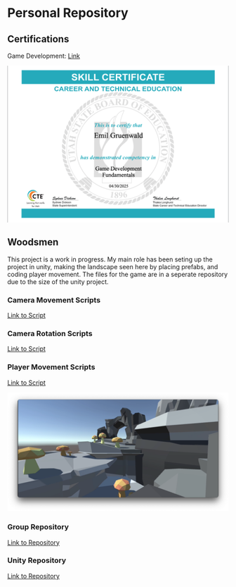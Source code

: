 # Personal Repository

## Certifications
Game Development: [Link](https://github.com/Emil-Gruenwald/PersonalRepository/blob/main/images/Emil%20Gruenwald_Game%20Development%20Fundamentals_04302025.pdf)

![Certificate](https://github.com/Emil-Gruenwald/PersonalRepository/blob/main/images/CertificateScreenshot.png?raw=true)

## Woodsmen
This project is a work in progress. My main role has been seting up the project in unity, making the landscape seen here by placing prefabs, and coding player movement. The files for the game are in a seperate repository due to the size of the unity project.

### Camera Movement Scripts
[Link to Script](https://github.com/Emil-Gruenwald/UnityGame/blob/main/Scene%20Building%20with%20Prefabs/Assets/Scripts/CameraMovement.cs)

### Camera Rotation Scripts
[Link to Script](https://github.com/Emil-Gruenwald/UnityGame/blob/main/Scene%20Building%20with%20Prefabs/Assets/Scripts/CameraRotation.cs)

### Player Movement Scripts
[Link to Script](https://github.com/Emil-Gruenwald/UnityGame/blob/main/Scene%20Building%20with%20Prefabs/Assets/Scripts/PlayerMovement.cs)

![Game Screenshot](https://github.com/Emil-Gruenwald/PersonalRepository/blob/main/images/WoodsmenRunning.png?raw=true)

### Group Repository
[Link to Repository](https://github.com/rabiescats/Production-Team-1)

### Unity Repository
[Link to Repository](https://github.com/Emil-Gruenwald/UnityGame)
